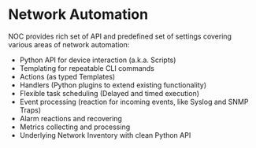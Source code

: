 # Network Automation
NOC provides rich set of API and predefined set of settings
covering various areas of network automation:

* Python API for device interaction (a.k.a. Scripts)
* Templating for repeatable CLI commands
* Actions (as typed Templates)
* Handlers (Python plugins to extend existing functionality)
* Flexible task scheduling (Delayed and timed execution)
* Event processing (reaction for incoming events, like Syslog and SNMP Traps)
* Alarm reactions and recovering
* Metrics collecting and processing
* Underlying Network Inventory with clean Python API
